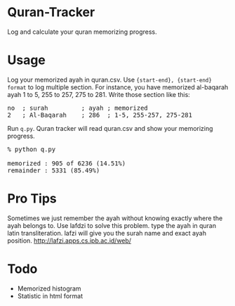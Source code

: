 # Quran-Tracker
Log and calculate your quran memorizing progress.

# Usage
Log your memorized ayah in quran.csv. Use `{start-end}, {start-end} format` to log multiple section. For instance, you have memorized al-baqarah ayah 1 to 5, 255 to 257, 275 to 281. Write those section like this:  
<pre>
no  ; surah         ; ayah ; memorized
2   ; Al-Baqarah    ; 286  ; 1-5, 255-257, 275-281
</pre>

Run `q.py`. Quran tracker will read quran.csv and show your memorizing progress. 

<pre>
% python q.py

memorized : 905 of 6236 (14.51%)
remainder : 5331 (85.49%)
</pre>

# Pro Tips
Sometimes we just remember the ayah without knowing exactly where the ayah belongs to. Use lafdzi to solve this problem. type the ayah in quran latin transliteration. lafzi will give you the surah name and exact ayah position. http://lafzi.apps.cs.ipb.ac.id/web/

# Todo
* Memorized histogram
* Statistic in html format
